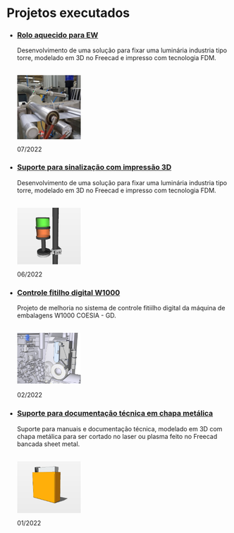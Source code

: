 # Projetos executados
  
- ### [Rolo aquecido para EW](/EW-roller-heater/roller-heater.md) 

  Desenvolvimento de uma solução para fixar uma luminária industria tipo torre, modelado em 3D no Freecad e impresso com tecnologia FDM.

   <br>
  
  <img align="center" src="/EW-roller-heater/Assets/roller.jpg" width="30%"/> 
  
  07/2022

- ### [Suporte para sinalização com impressão 3D](/Holder-Light/holder-light.md) 

  Desenvolvimento de uma solução para fixar uma luminária industria tipo torre, modelado em 3D no Freecad e impresso com tecnologia FDM.

   <br>
  
  <img align="center" src="/Holder-Light/Assets/Sinaleiro2.png" width="30%"/> 
  
  06/2022

- ### [Controle fitilho digital W1000](tear-tape-w1000/tear-tape.md) 

  Projeto de melhoria no sistema de controle fitiilho digital da máquina de embalagens W1000 COESIA - GD.

   <br>
  
  <img src="/tear-tape-w1000/Assets/sensor.jpg" width="30%"/>
  
  02/2022


- ### [Suporte para documentação técnica em chapa metálica](Support-electrical-diagrams/holder-man.md)

  Suporte para manuais e documentação técnica, modelado em 3D com chapa metálica para ser cortado no laser ou plasma feito no Freecad bancada sheet metal.

  <br>
  
  <img align="center" src="/Support-electrical-diagrams/Assets/Ort-0.png" width="30%"/> 

  01/2022
